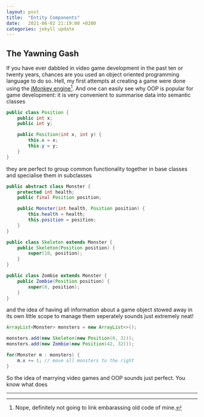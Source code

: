 ```yaml
---
layout: post
title:  "Entity Components"
date:   2021-06-02 21:19:00 +0200
categories: jekyll update
---
```


## The Yawning Gash
If you have ever dabbled in video game development in the past ten or twenty years, chances are you used an object oriented programming language to do so. Hell, my first attempts at creating a game were done using the [jMonkey engine](jmonkey)[^1]. And one can easily see why OOP is popular for game development: it is very convenient to summarise data into semantic classes

```java
public class Position {
    public int x;
    public int y;

    public Position(int x, int y) {
        this.x = x;
        this.y = y;
    }
}
```

they are perfect to group common functionality together in base classes and specialise them in subclasses


```java
public abstract class Monster {
    protected int health;
    public final Position position;

    public Monster(int health, Position position) {
        this.health = health;
        this.position = position;
    }
}

public class Skeleton extends Monster {
    public Skeleton(Position position) {
        super(10, position);
    }
}

public class Zombie extends Monster {
    public Zombie(Position position) {
        super(8, position);
    }
}

``` 

and the idea of having all information about a game object stowed away in its own little scope to manage them seperately sounds just extremely neat!

```java
ArrayList<Monster> monsters = new ArrayList<>();

monsters.add(new Skeleton(new Position(0, 3)));
monsters.add(new Zombie(new Position(42, 32)));

for(Monster m : monsters) {
    m.x += 1; // move all monsters to the right
}

```

So the idea of marrying video games and OOP sounds just perfect. You know what does

<hr>

[^1]: Nope, definitely not going to link embarassing old code of mine.


[jmonkey]: https://jmonkeyengine.org/
